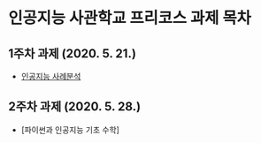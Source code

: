 # 인공지능 사관학교 프리코스 과제 목차

## 1주차 과제 (2020. 5. 21.)
  * [인공지능 사례분석](https://github.com/mnyang/mina/Untitled0.ipynb)

## 2주차 과제 (2020. 5. 28.)
 * [파이썬과 인공지능 기초 수학]

